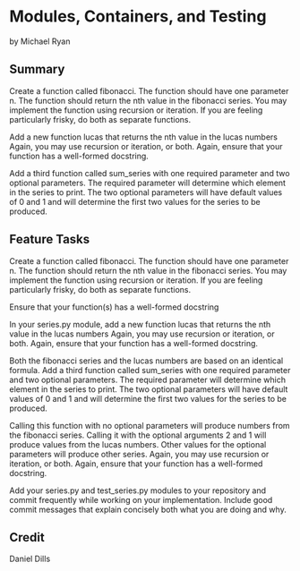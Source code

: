 # Modules, Containers, and Testing

by Michael Ryan

## Summary

Create a function called fibonacci. The function should have one parameter n. The function should return the nth value in the fibonacci series. You may implement the function using recursion or iteration. If you are feeling particularly frisky, do both as separate functions.

Add a new function lucas that returns the nth value in the lucas numbers Again, you may use recursion or iteration, or both. Again, ensure that your function has a well-formed docstring.

Add a third function called sum_series with one required parameter and two optional parameters. The required parameter will determine which element in the series to print. The two optional parameters will have default values of 0 and 1 and will determine the first two values for the series to be produced.

## Feature Tasks

Create a function called fibonacci. The function should have one parameter n. The function should return the nth value in the fibonacci series. You may implement the function using recursion or iteration. If you are feeling particularly frisky, do both as separate functions.

Ensure that your function(s) has a well-formed docstring

In your series.py module, add a new function lucas that returns the nth value in the lucas numbers Again, you may use recursion or iteration, or both. Again, ensure that your function has a well-formed docstring.

Both the fibonacci series and the lucas numbers are based on an identical formula. Add a third function called sum_series with one required parameter and two optional parameters. The required parameter will determine which element in the series to print. The two optional parameters will have default values of 0 and 1 and will determine the first two values for the series to be produced.

Calling this function with no optional parameters will produce numbers from the fibonacci series. Calling it with the optional arguments 2 and 1 will produce values from the lucas numbers. Other values for the optional parameters will produce other series. Again, you may use recursion or iteration, or both. Again, ensure that your function has a well-formed docstring.

Add your series.py and test_series.py modules to your repository and commit frequently while working on your implementation. Include good commit messages that explain concisely both what you are doing and why.

## Credit

Daniel Dills
